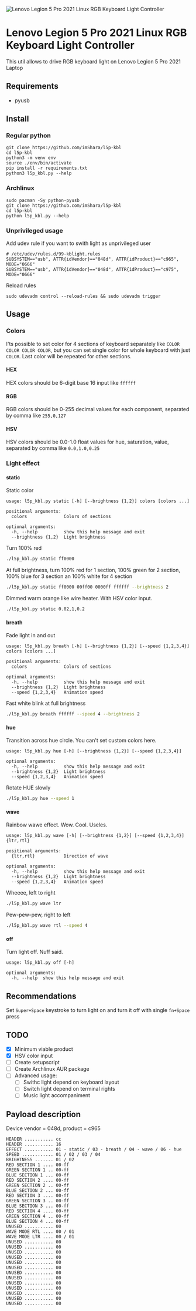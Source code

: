 ![Lenovo Legion 5 Pro 2021 Linux RGB Keyboard Light Controller](https://i.imgur.com/FhBMS9W.jpg)

# Lenovo Legion 5 Pro 2021 Linux RGB Keyboard Light Controller

This util allows to drive RGB keyboard light on Lenovo Legion 5 Pro 2021 Laptop

## Requirements

* pyusb

## Install

### Regular python
```
git clone https://github.com/imShara/l5p-kbl
cd l5p-kbl
python3 -m venv env
source ./env/bin/activate
pip install -r requirements.txt
python3 l5p_kbl.py --help
```

### Archlinux
```
sudo pacman -Sy python-pyusb
git clone https://github.com/imShara/l5p-kbl
cd l5p-kbl
python l5p_kbl.py --help
```

### Unprivileged usage

Add udev rule if you want to swith light as unprivileged user
```
# /etc/udev/rules.d/99-kblight.rules
SUBSYSTEM=="usb", ATTR{idVendor}=="048d", ATTR{idProduct}=="c965", MODE="0666"
SUBSYSTEM=="usb", ATTR{idVendor}=="048d", ATTR{idProduct}=="c975", MODE="0666"
```

Reload rules
```
sudo udevadm control --reload-rules && sudo udevadm trigger
```

## Usage

### Colors

I'ts possible to set color for 4 sections of keyboard separately like `COLOR COLOR COLOR COLOR`, but you can set single color for whole keyboard with just `COLOR`. Last color will be repeated for other sections.

#### HEX
HEX colors should be 6-digit base 16 input like `ffffff`

#### RGB
RGB colors should be 0-255 decimal values for each component, separated by comma like `255,0,127`

#### HSV
HSV colors should be 0.0-1.0 float values for hue, saturation, value, separated by comma like `0.0,1.0,0.25`

### Light effect

#### statiс
Static color

```
usage: l5p_kbl.py static [-h] [--brightness {1,2}] colors [colors ...]

positional arguments:
  colors              Colors of sections

optional arguments:
  -h, --help          show this help message and exit
  --brightness {1,2}  Light brightness
```

Turn 100% red
```sh
./l5p_kbl.py static ff0000
```

At full brightness, turn 100% red for 1 section, 100% green for 2 section, 100% blue for 3 section an 100% white for 4 section
```sh
./l5p_kbl.py static ff0000 00ff00 0000ff ffffff --brightness 2
```

Dimmed warm orange like wire heater. With HSV color input.
```sh
./l5p_kbl.py static 0.02,1,0.2
```

#### breath
Fade light in and out
```
usage: l5p_kbl.py breath [-h] [--brightness {1,2}] [--speed {1,2,3,4}] colors [colors ...]

positional arguments:
  colors              Colors of sections

optional arguments:
  -h, --help          show this help message and exit
  --brightness {1,2}  Light brightness
  --speed {1,2,3,4}   Animation speed
```

Fast white blink at full brightness
```sh
./l5p_kbl.py breath ffffff --speed 4 --brightness 2
```

#### hue
Transition across hue circle. You can't set custom colors here.
```
usage: l5p_kbl.py hue [-h] [--brightness {1,2}] [--speed {1,2,3,4}]

optional arguments:
  -h, --help          show this help message and exit
  --brightness {1,2}  Light brightness
  --speed {1,2,3,4}   Animation speed
```

Rotate HUE slowly
```sh
./l5p_kbl.py hue --speed 1
```


#### wave
Rainbow wawe effect. Wow. Cool. Useles.
```
usage: l5p_kbl.py wave [-h] [--brightness {1,2}] [--speed {1,2,3,4}] {ltr,rtl}

positional arguments:
  {ltr,rtl}           Direction of wave

optional arguments:
  -h, --help          show this help message and exit
  --brightness {1,2}  Light brightness
  --speed {1,2,3,4}   Animation speed
```

Wheeee, left to right
```sh
./l5p_kbl.py wave ltr
```

Pew-pew-pew, right to left
```sh
./l5p_kbl.py wave rtl --speed 4
```

#### off
Turn light off. Nuff said.
```
usage: l5p_kbl.py off [-h]

optional arguments:
  -h, --help  show this help message and exit
```


## Recommendations
Set `Super+Space` keystroke to turn light on and turn it off with single `fn+Space` press


## TODO

- [x] Minimum viable product
- [x] HSV color input
- [ ] Create setupscript
- [ ] Create Archlinux AUR package
- [ ] Advanced usage:
  - [ ] Swithc light depend on keyboard layout
  - [ ] Switch light depend on terminal rights
  - [ ] Music light accompaniment

## Payload description
Device vendor = 048d, product = c965

```
HEADER ........... cc
HEADER ........... 16
EFFECT ........... 01 - static / 03 - breath / 04 - wave / 06 - hue
SPEED ............ 01 / 02 / 03 / 04
BRIGHTNESS ....... 01 / 02
RED SECTION 1 .... 00-ff
GREEN SECTION 1 .. 00-ff
BLUE SECTION 1 ... 00-ff
RED SECTION 2 .... 00-ff
GREEN SECTION 2 .. 00-ff
BLUE SECTION 2 ... 00-ff
RED SECTION 3 .... 00-ff
GREEN SECTION 3 .. 00-ff
BLUE SECTION 3 ... 00-ff
RED SECTION 4 .... 00-ff
GREEN SECTION 4 .. 00-ff
BLUE SECTION 4 ... 00-ff
UNUSED ........... 00
WAVE MODE RTL .... 00 / 01
WAVE MODE LTR .... 00 / 01
UNUSED ........... 00
UNUSED ........... 00
UNUSED ........... 00
UNUSED ........... 00
UNUSED ........... 00
UNUSED ........... 00
UNUSED ........... 00
UNUSED ........... 00
UNUSED ........... 00
UNUSED ........... 00
UNUSED ........... 00
UNUSED ........... 00
UNUSED ........... 00
```
